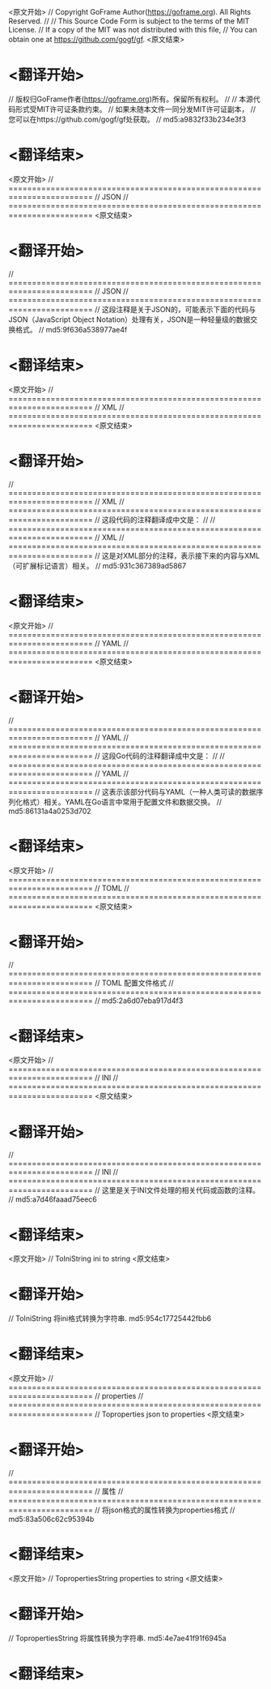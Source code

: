 
<原文开始>
// Copyright GoFrame Author(https://goframe.org). All Rights Reserved.
//
// This Source Code Form is subject to the terms of the MIT License.
// If a copy of the MIT was not distributed with this file,
// You can obtain one at https://github.com/gogf/gf.
<原文结束>

# <翻译开始>
// 版权归GoFrame作者(https://goframe.org)所有。保留所有权利。
//
// 本源代码形式受MIT许可证条款约束。
// 如果未随本文件一同分发MIT许可证副本，
// 您可以在https://github.com/gogf/gf处获取。
// md5:a9832f33b234e3f3
# <翻译结束>


<原文开始>
// ========================================================================
// JSON
// ========================================================================
<原文结束>

# <翻译开始>
// ========================================================================
// JSON
// ========================================================================
// 这段注释是关于JSON的，可能表示下面的代码与JSON（JavaScript Object Notation）处理有关，JSON是一种轻量级的数据交换格式。
// md5:9f636a538977ae4f
# <翻译结束>


<原文开始>
// ========================================================================
// XML
// ========================================================================
<原文结束>

# <翻译开始>
// ========================================================================
// XML
// ========================================================================
// 这段代码的注释翻译成中文是：
// 
// ========================================================================
// XML
// ========================================================================
// 这是对XML部分的注释，表示接下来的内容与XML（可扩展标记语言）相关。
// md5:931c367389ad5867
# <翻译结束>


<原文开始>
// ========================================================================
// YAML
// ========================================================================
<原文结束>

# <翻译开始>
// ========================================================================
// YAML
// ========================================================================
// 这段Go代码的注释翻译成中文是：
// 
// ========================================================================
// YAML
// ========================================================================
// 这表示该部分代码与YAML（一种人类可读的数据序列化格式）相关。YAML在Go语言中常用于配置文件和数据交换。
// md5:86131a4a0253d702
# <翻译结束>


<原文开始>
// ========================================================================
// TOML
// ========================================================================
<原文结束>

# <翻译开始>
// ========================================================================
// TOML 配置文件格式
// ========================================================================
// md5:2a6d07eba917d4f3
# <翻译结束>


<原文开始>
// ========================================================================
// INI
// ========================================================================
<原文结束>

# <翻译开始>
// ========================================================================
// INI
// ========================================================================
// 这里是关于INI文件处理的相关代码或函数的注释。
// md5:a7d46faaad75eec6
# <翻译结束>


<原文开始>
// ToIniString ini to string
<原文结束>

# <翻译开始>
// ToIniString 将ini格式转换为字符串. md5:954c17725442fbb6
# <翻译结束>


<原文开始>
// ========================================================================
// properties
// ========================================================================
// Toproperties json to properties
<原文结束>

# <翻译开始>
// ========================================================================
// 属性
// ========================================================================
// 将json格式的属性转换为properties格式
// md5:83a506c62c95394b
# <翻译结束>


<原文开始>
// TopropertiesString properties to string
<原文结束>

# <翻译开始>
// TopropertiesString 将属性转换为字符串. md5:4e7ae41f91f6945a
# <翻译结束>

